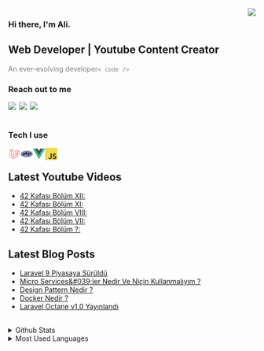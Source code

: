 <img src="https://media.giphy.com/media/WFZvB7VIXBgiz3oDXE/source.gif" align="right" height="250">

### Hi there, I'm Ali.

## Web Developer | Youtube Content Creator

<font color="grey">An ever-evolving developer`< code />` </font>

### Reach out to me

[<img  width="22" src="https://unpkg.com/simple-icons@v4/icons/youtube.svg" align="left" />][youtube]
[<img  width="22" src="https://unpkg.com/simple-icons@v4/icons/twitter.svg" align="left" />][twitter]
[<img  width="22" src="https://unpkg.com/simple-icons@v4/icons/linkedin.svg" align="left" />][linkedin]

<br />
<br />

### Tech I use

<img align="left"  src="https://raw.githubusercontent.com/github/explore/80688e429a7d4ef2fca1e82350fe8e3517d3494d/topics/laravel/laravel.png" width="25" height="25" />
<img align="left" src="https://raw.githubusercontent.com/github/explore/80688e429a7d4ef2fca1e82350fe8e3517d3494d/topics/php/php.png" width="25" height="25" />
<img align="left" src="https://raw.githubusercontent.com/github/explore/80688e429a7d4ef2fca1e82350fe8e3517d3494d/topics/vue/vue.png" width="25" height="25" />
<img align="left" src="https://raw.githubusercontent.com/github/explore/80688e429a7d4ef2fca1e82350fe8e3517d3494d/topics/javascript/javascript.png" width="25" height="25" />

<br />

## Latest Youtube Videos

<!-- YOUTUBE:START -->
- [42 Kafası Bölüm XII:](https://www.youtube.com/watch?v=dhac2KqXSgY)
- [42 Kafası Bölüm XI:](https://www.youtube.com/watch?v=yccOPHoYFXw)
- [42 Kafası Bölüm VIII:](https://www.youtube.com/watch?v=k8ghTLNsSq8)
- [42 Kafası Bölüm VII:](https://www.youtube.com/watch?v=uwMcFzaXTdQ)
- [42 Kafası Bölüm ?:](https://www.youtube.com/watch?v=_QYF5H0Remw)
<!-- YOUTUBE:END -->

## Latest Blog Posts

<!-- BLOG-POST-LIST:START -->
- [Laravel 9 Piyasaya Sürüldü](https://www.karabayyazilim.com/blog/laravel-9-piyasaya-suruldu-2022-02-16-125140)
- [Micro Services&amp;#039;ler Nedir Ve Niçin Kullanmalıyım ?](https://www.karabayyazilim.com/blog/micro-servicesler-nedir-ve-nicin-kullanmaliyim-2022-01-23-115456)
- [Design Pattern Nedir ?](https://www.karabayyazilim.com/blog/design-pattern-nedir-2021-12-18-143754)
- [Docker Nedir ?](https://www.karabayyazilim.com/blog/docker-nedir-2021-06-24-162807)
- [Laravel Octane v1.0 Yayınlandı](https://www.karabayyazilim.com/blog/laravel-octane-v10-yayinlandi-2021-05-12-212603)
<!-- BLOG-POST-LIST:END -->

<br />

<details>
<summary>Github Stats</summary>
<img src="https://github-readme-stats.vercel.app/api?username=karabayyazilim&theme=radical" >
</details>

<details>
<summary>Most Used Languages</summary>
<img src="https://github-readme-stats.vercel.app/api/top-langs/?username=karabayyazilim&layout=radical" >
</details>

[youtube]: https://www.youtube.com/c/karabayyazilim
[twitter]: https://twitter.com/karabayyazilim
[linkedin]: https://www.linkedin.com/in/karabayyazilim
